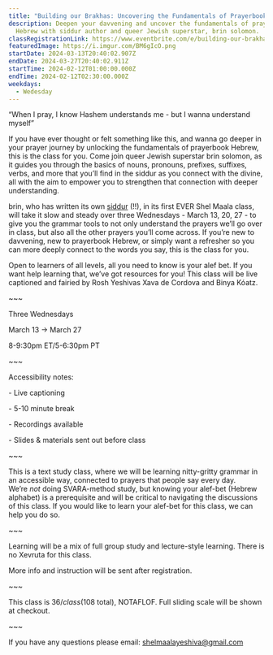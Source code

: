 ```yaml
---
title: "Building our Brakhas: Uncovering the Fundamentals of Prayerbook Hebrew"
description: Deepen your davvening and uncover the fundamentals of prayerbook
  Hebrew with siddur author and queer Jewish superstar, brin solomon.
classRegistrationLink: https://www.eventbrite.com/e/building-our-brakhas-uncovering-the-fundamentals-of-prayerbook-hebrew-tickets-816163867097?aff=oddtdtcreator
featuredImage: https://i.imgur.com/BM6gIcO.png
startDate: 2024-03-13T20:40:02.907Z
endDate: 2024-03-27T20:40:02.911Z
startTime: 2024-02-12T01:00:00.000Z
endTime: 2024-02-12T02:30:00.000Z
weekdays:
  - Wedesday
---
```

<!--StartFragment-->

“When I pray, I know Hashem understands me - but I wanna understand myself”

If you have ever thought or felt something like this, and wanna go deeper in your prayer journey by unlocking the fundamentals of prayerbook Hebrew, this is the class for you. Come join queer Jewish superstar brin solomon, as it guides you through the basics of nouns, pronouns, prefixes, suffixes, verbs, and more that you’ll find in the siddur as you connect with the divine, all with the aim to empower you to strengthen that connection with deeper understanding.

brin, who has written its own [siddur](https://inclusivesiddur.com/ "https\://inclusivesiddur.com/") (!!), in its first EVER Shel Maala class, will take it slow and steady over three Wednesdays - March 13, 20, 27 - to give you the grammar tools to not only understand the prayers we’ll go over in class, but also all the other prayers you’ll come across. If you’re new to davvening, new to prayerbook Hebrew, or simply want a refresher so you can more deeply connect to the words you say, this is the class for you.

Open to learners of all levels, all you need to know is your alef bet. If you want help learning that, we’ve got resources for you! This class will be live captioned and fairied by Rosh Yeshivas Xava de Cordova and Binya Kóatz.

\~\~~

Three Wednesdays

March 13 -> March 27

8-9:30pm ET/5-6:30pm PT

\~\~~

Accessibility notes:

\- Live captioning

\- 5-10 minute break

\- Recordings available

\- Slides & materials sent out before class

\~\~~

This is a text study class, where we will be learning nitty-gritty grammar in an accessible way, connected to prayers that people say every day. We’re *not* doing SVARA-method study, but knowing your alef-bet (Hebrew alphabet) is a prerequisite and will be critical to navigating the discussions of this class. If you would like to learn your alef-bet for this class, we can help you do so.

\~\~~

Learning will be a mix of full group study and lecture-style learning. There is no Xevruta for this class.

More info and instruction will be sent after registration.

\~\~~

This class is $36/class ($108 total), NOTAFLOF. Full sliding scale will be shown at checkout.

\~\~~

If you have any questions please email: shelmaalayeshiva@gmail.com

<!--EndFragment-->